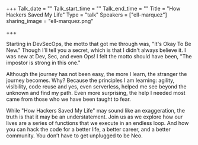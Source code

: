 +++
Talk_date = ""
Talk_start_time = ""
Talk_end_time = ""
Title = "How Hackers Saved My Life"
Type = "talk"
Speakers = ["ell-marquez"]
sharing_image = "ell-marquez.png"

+++

Starting in DevSecOps, the motto that got me through was, "It's Okay To Be New." Though I’ll tell you a secret, which is that I didn't always believe it. I was new at Dev, Sec, and even Ops! I felt the motto should have been, "The impostor is strong in this one." 

Although the journey has not been easy, the more I learn, the stranger the journey becomes. Why? Because the principles I am learning: agility, visibility, code reuse and yes, even serverless, helped me see beyond the unknown and find my path. Even more surprising, the help I needed most came from those who we have been taught to fear.

While "How Hackers Saved My Life" may sound like an exaggeration, the truth is that it may be an understatement. Join us as we explore how our lives are a series of functions that we execute in an endless loop. And how you can hack the code for a better life, a better career, and a better community. You don’t have to get unplugged to be Neo.
